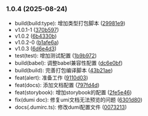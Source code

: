 ## <small>1.0.4 (2025-08-24)</small>

* build(build:type): 增加类型打包脚本 ([29981e9](https://github.com/Delta1035/happy-ui/commit/29981e9))
* v1.0.1-1 ([370b597](https://github.com/Delta1035/happy-ui/commit/370b597))
* v1.0.2 ([6b4330b](https://github.com/Delta1035/happy-ui/commit/6b4330b))
* v1.0.2-0 ([b1afe6a](https://github.com/Delta1035/happy-ui/commit/b1afe6a))
* v1.0.3 ([6d6e4d3](https://github.com/Delta1035/happy-ui/commit/6d6e4d3))
* test(test): 增加测试配置 ([1b9b972](https://github.com/Delta1035/happy-ui/commit/1b9b972))
* build(babel): 调整babel兼容性配置 ([dc6e0bf](https://github.com/Delta1035/happy-ui/commit/dc6e0bf))
* build(build): 完善打包编译脚本 ([43b21ae](https://github.com/Delta1035/happy-ui/commit/43b21ae))
* feat(alert): 准备工作 ([9110d03](https://github.com/Delta1035/happy-ui/commit/9110d03))
* feat(docs): 添加文档配置 ([797fd4d](https://github.com/Delta1035/happy-ui/commit/797fd4d))
* feat(storybook): 增加storybook的配置 ([2fe5e46](https://github.com/Delta1035/happy-ui/commit/2fe5e46))
* fix(dumi doc): 修复umi文档无法预览的问题 ([6301d80](https://github.com/Delta1035/happy-ui/commit/6301d80))
* docs(.dumirc.ts): 修改dumi配置文件 ([0073213](https://github.com/Delta1035/happy-ui/commit/0073213))




